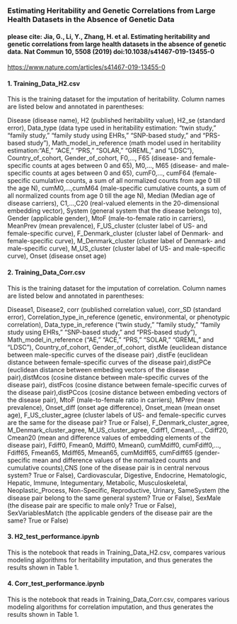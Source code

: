 ### Estimating Heritability and Genetic Correlations from Large Health Datasets in the Absence of Genetic Data

#### please cite: Jia, G., Li, Y., Zhang, H. et al. Estimating heritability and genetic correlations from large health datasets in the absence of genetic data. Nat Commun 10, 5508 (2019) doi:10.1038/s41467-019-13455-0 
https://www.nature.com/articles/s41467-019-13455-0

#### 1. Training_Data_H2.csv 

This is the training dataset for the imputation of heritability. Column names are listed below and annotated in parentheses:

Disease (disease name), H2 (published heritability value), H2_se (standard error), Data_type (data type used in heritability estimation: “twin study,” “family study,” “family study using EHRs,” “SNP-based study,” and “PRS-based study”), Math_model_in_reference (math model used in heritability estimation:“AE,” “ACE,” “PRS,” “SOLAR,” “GREML,” and “LDSC”), Country_of_cohort, Gender_of_cohort, F0,..., F65 (disease- and female-specific counts at ages between 0 and 65), M0,..., M65 (disease- and male-specific counts at ages between 0 and 65), cumF0,..., cumF64 (female-specific cumulative counts, a sum of all normalized counts from age 0 till the age N), cumM0,...,cumM64 (male-specific cumulative counts, a sum of all normalized counts from age 0 till the age N), Median (Median age of disease carriers), C1,...,C20 (real-valued elements in the 20-dimensional embedding vector), System (general system that the disease belongs to), Gender (applicable gender), MtoF (male-to-female ratio in carriers), MeanPrev (mean prevalence), F_US_cluster (cluster label of US- and female-specific curve), F_Denmark_cluster (cluster label of Denmark- and female-specific curve), M_Denmark_cluster (cluster label of Denmark- and male-specific curve), M_US_cluster (cluster label of US- and male-specific curve), Onset (disease onset age)
   
  
#### 2. Training_Data_Corr.csv

This is the training dataset for the imputation of correlation. Column names are listed below and annotated in parentheses:

Disease1, Disease2, corr (published correlation value), corr_SD (standard error), Correlation_type_in_reference (genetic, environmental, or phenotypic correlation), Data_type_in_reference (“twin study,” “family study,” “family study using EHRs,” “SNP-based study,” and “PRS-based study”), Math_model_in_reference (“AE,” “ACE,” “PRS,” “SOLAR,” “GREML,” and “LDSC”), Country_of_cohort, Gender_of_cohort, distMe (euclidean distance between male-specific curves of the disease pair) ,distFe (euclidean distance between female-specific curves of the disease pair),distPCe (euclidean distance between embeding vectors of the disease pair),distMcos (cosine distance between male-specific curves of the disease pair), distFcos (cosine distance between female-specific curves of the disease pair),distPCcos (cosine distance between embeding vectors of the disease pair), MtoF (male-to-female ratio in carriers), MPrev (mean prevalence), Onset_diff (onset age difference), Onset_mean (mean onset age), F_US_cluster_agree (cluster labels of US- and female-specific curves are the same for the disease pair? True or False), F_Denmark_cluster_agree, M_Denmark_cluster_agree, M_US_cluster_agree, Cdiff1, Cmean1,..., Cdiff20, Cmean20 (mean and difference values of embedding elements of the disease pair), Fdiff0, Fmean0, Mdiff0, Mmean0, cumMdiff0, cumFdiff0,..., Fdiff65, Fmean65, Mdiff65, Mmean65, cumMdiff65, cumFdiff65 (gender-specific mean and difference values of the normalized counts and cumulative counts),CNS (one of the disease pair is in central nervous system? True or False), Cardiovascular, Digestive, Endocrine, Hematologic, Hepatic, Immune, Integumentary, Metabolic, Musculoskeletal, Neoplastic_Process, Non-Specific, Reproductive, Urinary, SameSystem (the disease pair belong to the same general system? True or False), SexMale (the disease pair are specific to male only? True or False), SexVariablesMatch (the applicable genders of the disease pair are the same? True or False)


#### 3. H2_test_performance.ipynb 

This is the notebook that reads in Training_Data_H2.csv, compares various modeling algorithms for heritability imputation, and thus generates the results shown in Table 1.


#### 4. Corr_test_performance.ipynb 

This is the notebook that reads in Training_Data_Corr.csv, compares various modeling algorithms for correlation imputation, and thus generates the results shown in Table 1.


